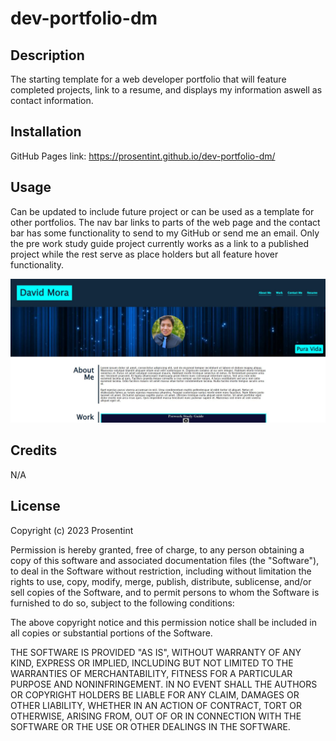 # dev-portfolio-dm

## Description

The starting template for a web developer portfolio that will feature completed projects, link to a resume, and displays my information aswell as contact information.


## Installation

GitHub Pages link: https://prosentint.github.io/dev-portfolio-dm/

## Usage

Can be updated to include future project or can be used as a template for other portfolios. The nav bar links to parts of the web page and the contact bar has some functionality to send to my GitHub or send me an email. Only the pre work study guide project currently works as a link to a published project while the rest serve as place holders but all feature hover functionality.

![Screenshot of Page](./assets/images/screenshot.JPG)

## Credits

N/A

## License

Copyright (c) 2023 Prosentint

Permission is hereby granted, free of charge, to any person obtaining a copy
of this software and associated documentation files (the "Software"), to deal
in the Software without restriction, including without limitation the rights
to use, copy, modify, merge, publish, distribute, sublicense, and/or sell
copies of the Software, and to permit persons to whom the Software is
furnished to do so, subject to the following conditions:

The above copyright notice and this permission notice shall be included in all
copies or substantial portions of the Software.

THE SOFTWARE IS PROVIDED "AS IS", WITHOUT WARRANTY OF ANY KIND, EXPRESS OR
IMPLIED, INCLUDING BUT NOT LIMITED TO THE WARRANTIES OF MERCHANTABILITY,
FITNESS FOR A PARTICULAR PURPOSE AND NONINFRINGEMENT. IN NO EVENT SHALL THE
AUTHORS OR COPYRIGHT HOLDERS BE LIABLE FOR ANY CLAIM, DAMAGES OR OTHER
LIABILITY, WHETHER IN AN ACTION OF CONTRACT, TORT OR OTHERWISE, ARISING FROM,
OUT OF OR IN CONNECTION WITH THE SOFTWARE OR THE USE OR OTHER DEALINGS IN THE
SOFTWARE.
